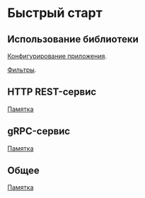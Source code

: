 # Быстрый старт

## Использование библиотеки

[Конфигурирование приложения](./Doc/Program.md).

[Фильтры](./Doc/Filters.md).

## HTTP REST-сервис

[Памятка](./Doc/REST.md)

## gRPC-сервис

[Памятка](./Doc/gRPC.md)

## Общее

[Памятка]()